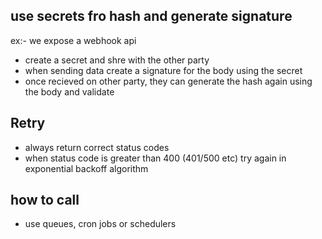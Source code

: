 ## use secrets fro hash and generate signature

ex:- we expose a webhook api

- create a secret and shre with the other party
- when sending data create a signature for the body using the secret
- once recieved on other party, they can generate the hash again using the body and validate

## Retry

- always return correct status codes
- when status code is greater than 400 (401/500 etc) try again in exponential backoff algorithm

## how to call

- use queues, cron jobs or schedulers